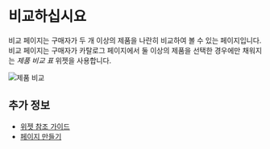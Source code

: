 # 비교하십시요

비교 페이지는 구매자가 두 개 이상의 제품을 나란히 비교하여 볼 수 있는 페이지입니다. 비교 페이지는 구매자가 카탈로그 페이지에서 둘 이상의 제품을 선택한 경우에만 채워지는 _제품 비교 표_ 위젯을 사용합니다.

![제품 비교](./compare/images/01.png)

## 추가 정보

* [위젯 참조 가이드](../liferay-commerce-widgets/widget-reference.md)
* [페이지 만들기](https://help.liferay.com/hc/ko/articles/360018171291-Creating-Pages)